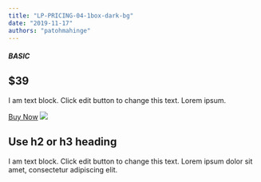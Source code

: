 ```yaml
---
title: "LP-PRICING-04-1box-dark-bg"
date: "2019-11-17"
authors: "patohmahinge"
---
```


##### BASIC

## $39

I am text block. Click edit button to change this text. Lorem ipsum.

[Buy Now](#) ![](images/placeholder-300x300-150x150.jpg)

## Use h2 or h3 heading

I am text block. Click edit button to change this text. Lorem ipsum dolor sit amet, consectetur adipiscing elit.
